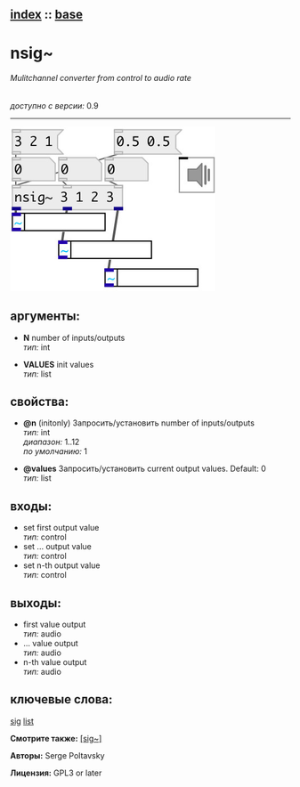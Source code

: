 [index](index.html) :: [base](category_base.html)
---

# nsig~

###### Mulitchannel converter from control to audio rate

*доступно с версии:* 0.9

---




[![example](../examples/img/nsig~.jpg)](../examples/pd/nsig~.pd)



## аргументы:

* **N**
number of inputs/outputs<br>
_тип:_ int<br>

* **VALUES**
init values<br>
_тип:_ list<br>





## свойства:

* **@n** (initonly)
Запросить/установить number of inputs/outputs<br>
_тип:_ int<br>
_диапазон:_ 1..12<br>
_по умолчанию:_ 1<br>

* **@values** 
Запросить/установить current output values. Default: 0<br>
_тип:_ list<br>



## входы:

* set first output value<br>
_тип:_ control
* set ... output value<br>
_тип:_ control
* set n-th output value<br>
_тип:_ control



## выходы:

* first value output<br>
_тип:_ audio
* ... value output<br>
_тип:_ audio
* n-th value output<br>
_тип:_ audio



## ключевые слова:

[sig](keywords/sig.html)
[list](keywords/list.html)



**Смотрите также:**
[\[sig~\]](sig~.html)




**Авторы:** Serge Poltavsky




**Лицензия:** GPL3 or later





